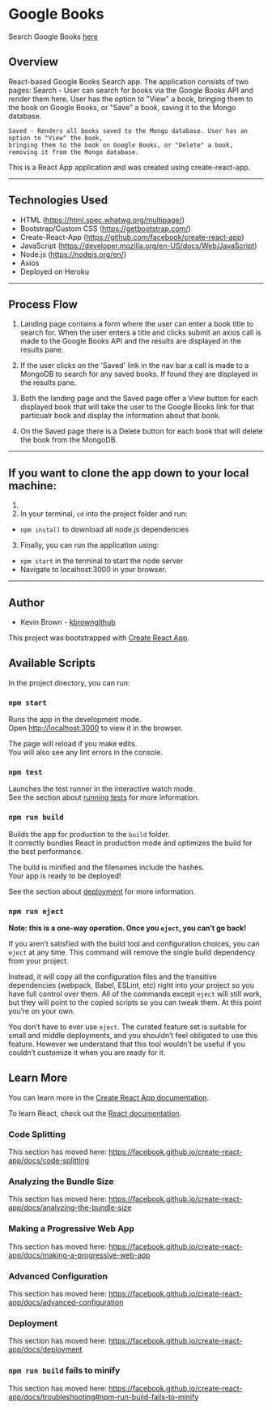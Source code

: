 # Google Books

Search Google Books [here](https://fierce-badlands-44122.herokuapp.com/)

## Overview
React-based Google Books Search app. The application consists of two pages: 
    Search - User can search for books via the Google Books API and render them here. 
    User has the option to "View" a book, bringing them to the book on Google Books, or 
    "Save" a book, saving it to the Mongo database.

    Saved - Renders all books saved to the Mongo database. User has an option to "View" the book, 
    bringing them to the book on Google Books, or "Delete" a book, removing it from the Mongo database.


This is a React App application and was created using create-react-app.

---

## Technologies Used
- HTML (https://html.spec.whatwg.org/multipage/)
- Bootstrap/Custom CSS (https://getbootstrap.com/)
- Create-React-App (https://github.com/facebook/create-react-app)
- JavaScript (https://developer.mozilla.org/en-US/docs/Web/JavaScript)
- Node.js (https://nodejs.org/en/)
- Axios
- Deployed on Heroku

---

## Process Flow
1. Landing page contains a form where the user can enter a book title to search for.
    When the user enters a title and clicks submit an axios call is made to the Google Books
    API and the results are displayed in the results pane.

2. If the user clicks on the 'Saved' link in the nav bar a call is made to a MongoDB
    to search for any saved books. If found they are displayed in the results pane.

3. Both the landing page and the Saved page offer a View button for each displayed book that
    will take the user to the Google Books link for that particualr book and display the
    information about that book.
    
4. On the Saved page there is a Delete button for each book that will delete the book from
    the MongoDB.

---

## If you want to clone the app down to your local machine:
1. 
2. In your terminal, ```cd``` into the project folder and run:
- ```npm install``` to download all node.js dependencies

3. Finally, you can run the application using:
- ```npm start``` in the terminal to start the node server
- Navigate to localhost:3000 in your browser.

---

## Author
- Kevin Brown - [kbrowngithub](https://github.com/kbrowngithub)



This project was bootstrapped with [Create React App](https://github.com/facebook/create-react-app).

## Available Scripts

In the project directory, you can run:

### `npm start`

Runs the app in the development mode.<br />
Open [http://localhost:3000](http://localhost:3000) to view it in the browser.

The page will reload if you make edits.<br />
You will also see any lint errors in the console.

### `npm test`

Launches the test runner in the interactive watch mode.<br />
See the section about [running tests](https://facebook.github.io/create-react-app/docs/running-tests) for more information.

### `npm run build`

Builds the app for production to the `build` folder.<br />
It correctly bundles React in production mode and optimizes the build for the best performance.

The build is minified and the filenames include the hashes.<br />
Your app is ready to be deployed!

See the section about [deployment](https://facebook.github.io/create-react-app/docs/deployment) for more information.

### `npm run eject`

**Note: this is a one-way operation. Once you `eject`, you can’t go back!**

If you aren’t satisfied with the build tool and configuration choices, you can `eject` at any time. This command will remove the single build dependency from your project.

Instead, it will copy all the configuration files and the transitive dependencies (webpack, Babel, ESLint, etc) right into your project so you have full control over them. All of the commands except `eject` will still work, but they will point to the copied scripts so you can tweak them. At this point you’re on your own.

You don’t have to ever use `eject`. The curated feature set is suitable for small and middle deployments, and you shouldn’t feel obligated to use this feature. However we understand that this tool wouldn’t be useful if you couldn’t customize it when you are ready for it.

## Learn More

You can learn more in the [Create React App documentation](https://facebook.github.io/create-react-app/docs/getting-started).

To learn React, check out the [React documentation](https://reactjs.org/).

### Code Splitting

This section has moved here: https://facebook.github.io/create-react-app/docs/code-splitting

### Analyzing the Bundle Size

This section has moved here: https://facebook.github.io/create-react-app/docs/analyzing-the-bundle-size

### Making a Progressive Web App

This section has moved here: https://facebook.github.io/create-react-app/docs/making-a-progressive-web-app

### Advanced Configuration

This section has moved here: https://facebook.github.io/create-react-app/docs/advanced-configuration

### Deployment

This section has moved here: https://facebook.github.io/create-react-app/docs/deployment

### `npm run build` fails to minify

This section has moved here: https://facebook.github.io/create-react-app/docs/troubleshooting#npm-run-build-fails-to-minify
